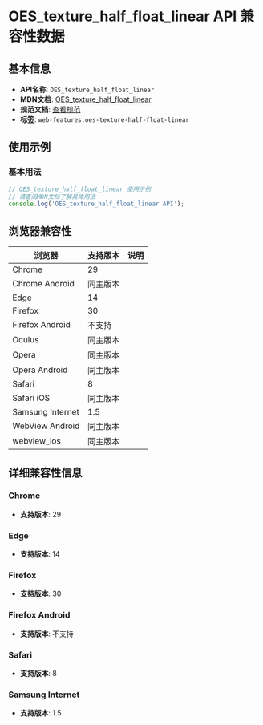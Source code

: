 # OES_texture_half_float_linear API 兼容性数据

## 基本信息

- **API名称**: `OES_texture_half_float_linear`
- **MDN文档**: [OES_texture_half_float_linear](https://developer.mozilla.org/docs/Web/API/OES_texture_half_float_linear)
- **规范文档**: [查看规范](https://registry.khronos.org/webgl/extensions/OES_texture_half_float_linear/)
- **标签**: `web-features:oes-texture-half-float-linear`

## 使用示例

### 基本用法

```javascript
// OES_texture_half_float_linear 使用示例
// 请查阅MDN文档了解具体用法
console.log('OES_texture_half_float_linear API');
```

## 浏览器兼容性

| 浏览器 | 支持版本 | 说明 |
|--------|----------|------|
| Chrome | 29 |  |
| Chrome Android | 同主版本 |  |
| Edge | 14 |  |
| Firefox | 30 |  |
| Firefox Android | 不支持 |  |
| Oculus | 同主版本 |  |
| Opera | 同主版本 |  |
| Opera Android | 同主版本 |  |
| Safari | 8 |  |
| Safari iOS | 同主版本 |  |
| Samsung Internet | 1.5 |  |
| WebView Android | 同主版本 |  |
| webview_ios | 同主版本 |  |

## 详细兼容性信息

### Chrome

- **支持版本**: 29

### Edge

- **支持版本**: 14

### Firefox

- **支持版本**: 30

### Firefox Android

- **支持版本**: 不支持

### Safari

- **支持版本**: 8

### Samsung Internet

- **支持版本**: 1.5


